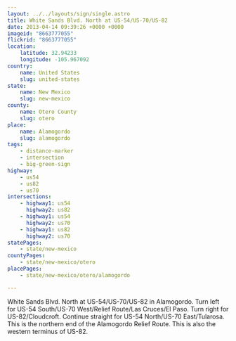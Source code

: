 ```yaml
---
layout: ../../layouts/sign/single.astro
title: White Sands Blvd. North at US-54/US-70/US-82
date: 2013-04-14 09:39:26 +0000 +0000
imageid: "8663777055"
flickrid: "8663777055"
location:
    latitude: 32.94233
    longitude: -105.967092
country:
    name: United States
    slug: united-states
state:
    name: New Mexico
    slug: new-mexico
county:
    name: Otero County
    slug: otero
place:
    name: Alamogordo
    slug: alamogordo
tags:
    - distance-marker
    - intersection
    - big-green-sign
highway:
    - us54
    - us82
    - us70
intersections:
    - highway1: us54
      highway2: us82
    - highway1: us54
      highway2: us70
    - highway1: us82
      highway2: us70
statePages:
    - state/new-mexico
countyPages:
    - state/new-mexico/otero
placePages:
    - state/new-mexico/otero/alamogordo

---
```

White Sands Blvd. North at US-54/US-70/US-82 in Alamogordo.  Turn left for US-54 South/US-70 West/Relief Route/Las Cruces/El Paso.  Turn right for US-82/Cloudcroft.  Continue straight for US-54 North/US-70 East/Tularosa.  This is the northern end of the Alamogordo Relief Route.  This is also the western terminus of US-82.